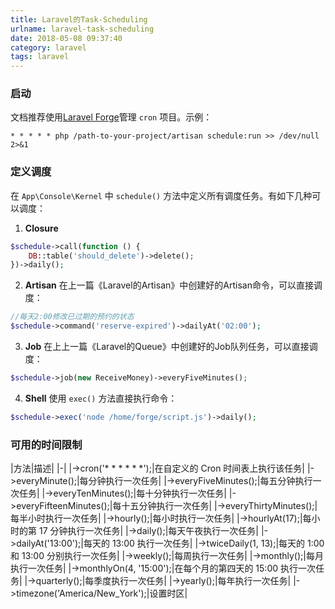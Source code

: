 ```yaml
---
title: Laravel的Task-Scheduling
urlname: laravel-task-scheduling
date: 2018-05-08 09:37:40
category: laravel
tags: laravel
---
```


### 启动
文档推荐使用[Laravel Forge](https://forge.laravel.com/)管理 `cron` 项目。示例：
```
* * * * * php /path-to-your-project/artisan schedule:run >> /dev/null 2>&1
```

### 定义调度
在 `App\Console\Kernel` 中 `schedule()` 方法中定义所有调度任务。有如下几种可以调度：

1. **Closure**
```php
$schedule->call(function () {
    DB::table('should_delete')->delete();
})->daily();
```

<!-- more -->

2. **Artisan**
在上一篇《Laravel的Artisan》中创建好的Artisan命令，可以直接调度：
```php
//每天2:00修改已过期的预约的状态
$schedule->command('reserve-expired')->dailyAt('02:00');
```

3. **Job**
在上上一篇《Laravel的Queue》中创建好的Job队列任务，可以直接调度：
```php
$schedule->job(new ReceiveMoney)->everyFiveMinutes();
```

4. **Shell**
使用 `exec()` 方法直接执行命令：
```php
$schedule->exec('node /home/forge/script.js')->daily();
```

### 可用的时间限制

|方法|描述|
|-|
|->cron('* * * * * *');|在自定义的 Cron 时间表上执行该任务|
|->everyMinute();|每分钟执行一次任务|
|->everyFiveMinutes();|每五分钟执行一次任务|
|->everyTenMinutes();|每十分钟执行一次任务|
|->everyFifteenMinutes();|每十五分钟执行一次任务|
|->everyThirtyMinutes();|每半小时执行一次任务|
|->hourly();|每小时执行一次任务|
|->hourlyAt(17);|每小时的第 17 分钟执行一次任务|
|->daily();|每天午夜执行一次任务|
|->dailyAt('13:00');|每天的 13:00 执行一次任务|
|->twiceDaily(1, 13);|每天的 1:00 和 13:00 分别执行一次任务|
|->weekly();|每周执行一次任务|
|->monthly();|每月执行一次任务|
|->monthlyOn(4, '15:00');|在每个月的第四天的 15:00 执行一次任务|
|->quarterly();|每季度执行一次任务|
|->yearly();|每年执行一次任务|
|->timezone('America/New_York');|设置时区|